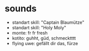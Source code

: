 # sounds
* standart skill: "Captain Blaumütze"
* standart skill: "Holy Moly"
* monte: fr fr fresh
* kotito: guhht, güd, schmecktttt
* flying uwe: gefällt dir das, fürze
